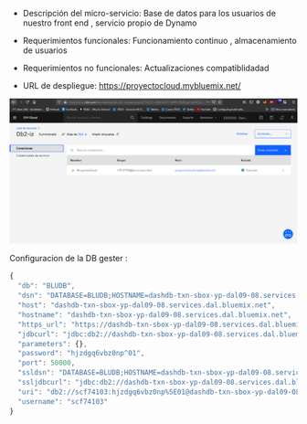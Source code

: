 - Descripción del micro-servicio: 
Base de datos para los usuarios de nuestro front end , servicio propio de Dynamo 

- Requerimientos funcionales:
Funcionamiento continuo  , almacenamiento de usuarios

- Requerimientos no funcionales:
Actualizaciones compatiblidadad

- URL de despliegue: https://proyectocloud.mybluemix.net/


![Screenshot](db2.PNG)


Configuracion de la DB gester : 

```js
{
  "db": "BLUDB",
  "dsn": "DATABASE=BLUDB;HOSTNAME=dashdb-txn-sbox-yp-dal09-08.services.dal.bluemix.net;PORT=50000;PROTOCOL=TCPIP;UID=scf74103;PWD=hjzdgq6vbz0np^01;",
  "host": "dashdb-txn-sbox-yp-dal09-08.services.dal.bluemix.net",
  "hostname": "dashdb-txn-sbox-yp-dal09-08.services.dal.bluemix.net",
  "https_url": "https://dashdb-txn-sbox-yp-dal09-08.services.dal.bluemix.net",
  "jdbcurl": "jdbc:db2://dashdb-txn-sbox-yp-dal09-08.services.dal.bluemix.net:50000/BLUDB",
  "parameters": {},
  "password": "hjzdgq6vbz0np^01",
  "port": 50000,
  "ssldsn": "DATABASE=BLUDB;HOSTNAME=dashdb-txn-sbox-yp-dal09-08.services.dal.bluemix.net;PORT=50001;PROTOCOL=TCPIP;UID=scf74103;PWD=hjzdgq6vbz0np^01;Security=SSL;",
  "ssljdbcurl": "jdbc:db2://dashdb-txn-sbox-yp-dal09-08.services.dal.bluemix.net:50001/BLUDB:sslConnection=true;",
  "uri": "db2://scf74103:hjzdgq6vbz0np%5E01@dashdb-txn-sbox-yp-dal09-08.services.dal.bluemix.net:50000/BLUDB",
  "username": "scf74103"
}
```